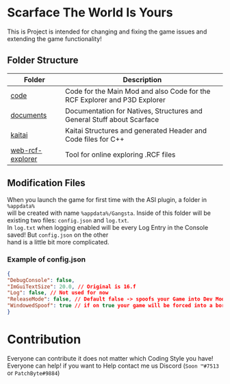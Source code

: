 
# Scarface The World Is Yours
This is Project is intended for changing and fixing the game issues and extending the game functionality!

## Folder Structure
|  Folder | Description |
| - | - |
| [code](https://github.com/1h3a3x7/scarface/tree/main/code)  | Code for the Main Mod and also Code for the RCF Explorer and P3D Explorer |
| [documents](https://github.com/1h3a3x7/scarface/tree/main/documents) | Documentation for Natives, Structures and General Stuff about Scarface |
| [kaitai](https://github.com/1h3a3x7/scarface/tree/main/kaitai) | Kaitai Structures and generated Header and Code files for C++ |
| [web-rcf-explorer](https://1h3a3x7.github.io/scarface/web-rcf-explorer/ui.html)  | Tool for online exploring .RCF files |

## Modification Files
When you launch the game for first time with the ASI plugin, a folder in `%appdata%` <br> will be created with name `%appdata%/Gangsta`. Inside of this folder will be existing two files: `config.json` and `log.txt`. <br>In `log.txt` when logging enabled will be every Log Entry in the Console saved! But `config.json` on the other<br>hand is a little bit more complicated.<br>
### Example of config.json
 ```json
 {
"DebugConsole": false,
"ImGuiTextSize": 20.0, // Original is 16.f
"Log": false, // Not used for now
"ReleaseMode": false, // Default false -> spoofs your Game into Dev Mode
"WindowedSpoof": true // if on true your game will be forced into a borderless window mode!
}
```

# Contribution
Everyone can contribute it does not matter which Coding Style you have!<br>Everyone can help! if you want to Help contact me us Discord (`Soon ™#7513` or `PatchByte#9884`)
